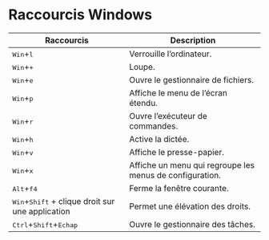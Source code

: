 # Raccourcis Windows

|Raccourcis|Description|
|---|---|
|<kbd>Win</kbd>+<kbd>l</kbd>|Verrouille l’ordinateur.|
|<kbd>Win</kbd>+<kbd>+</kbd>|Loupe.|
|<kbd>Win</kbd>+<kbd>e</kbd>|Ouvre le gestionnaire de fichiers.|
|<kbd>Win</kbd>+<kbd>p</kbd>|Affiche le menu de l’écran étendu.|
|<kbd>Win</kbd>+<kbd>r</kbd>|Ouvre l’exécuteur de commandes.|
|<kbd>Win</kbd>+<kbd>h</kbd>|Active la dictée.|
|<kbd>Win</kbd>+<kbd>v</kbd>|Affiche le presse-papier.|
|<kbd>Win</kbd>+<kbd>x</kbd>|Affiche un menu qui regroupe les menus de configuration.|
|<kbd>Alt</kbd>+<kbd>f4</kbd>|Ferme la fenêtre courante.|
|<kbd>Win</kbd>+<kbd>Shift</kbd> + clique droit sur une application |Permet une élévation des droits.|
|<kbd>Ctrl</kbd>+<kbd>Shift</kbd>+<kbd>Echap</kbd>|Ouvre le gestionnaire des tâches.|
